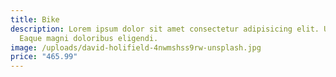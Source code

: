 ```yaml
---
title: Bike
description: Lorem ipsum dolor sit amet consectetur adipisicing elit. Ut, velit?
  Eaque magni doloribus eligendi.
image: /uploads/david-holifield-4nwmshss9rw-unsplash.jpg
price: "465.99"
---
```

